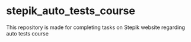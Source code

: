 # stepik_auto_tests_course
This repository is made for completing tasks on Stepik website regarding auto tests course
